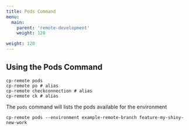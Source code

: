 ```yaml
---
title: Pods Command
menu:
  main:
    parent: 'remote-development'
    weight: 120

weight: 120
---
```

## Using the Pods Command

```
cp-remote pods
cp-remote po # alias
cp-remote checkconnection # alias
cp-remote ck # alias
```

The `pods` command will lists the pods available for the environment

```
cp-remote pods --environment example-remote-branch feature-my-shiny-new-work
```
